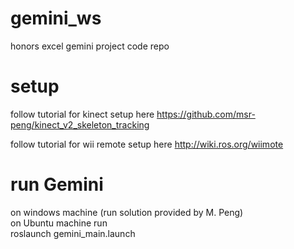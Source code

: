 # gemini_ws
honors excel gemini project code repo

# setup
follow tutorial for kinect setup here
https://github.com/msr-peng/kinect_v2_skeleton_tracking

follow tutorial for wii remote setup here
http://wiki.ros.org/wiimote

# run Gemini

on windows machine (run solution provided by M. Peng)  
on Ubuntu machine run  
roslaunch gemini_main.launch  
